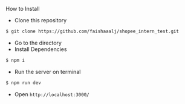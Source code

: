 How to Install
- Clone this repository
```bash
$ git clone https://github.com/faishaaalj/shopee_intern_test.git
```
- Go to the directory
- Install Dependencies
```bash
$ npm i
```
- Run the server on terminal
```bash
$ npm run dev
```
- Open `http://localhost:3000/`
